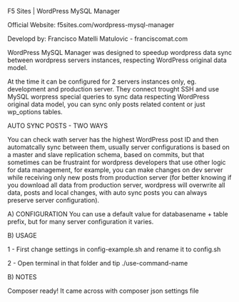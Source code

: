 F5 Sites | WordPress MySQL Manager

Official Website: f5sites.com/wordpress-mysql-manager

Developd by: Francisco Matelli Matulovic - franciscomat.com

WordPress MySQL Manager was designed to speedup wordpress data sync between wordpress servers instances, respecting WordPress original data model.

At the time it can be configured for 2 servers instances only, eg. development and production server. They connect trought SSH and use MySQL worpress special queries to sync data respecting WordPress original data model, you can sync only posts related content or just wp_options tables.

AUTO SYNC POSTS - TWO WAYS

You can check wath server has the highest WordPress post ID and then automatcally sync between them, usually server configurations is based on a master and slave replication schema, based on commits, but that sometimes can be frustraint for wordpress developers that use other logic for data management, for example, you can make changes on dev server while receiving only new posts from production server (for better knowing if you download all data from production server, wordpress will overwrite all data, posts and local changes, with auto sync posts you can always preserve server configuration).

A) CONFIGURATION
You can use a default value for databasename + table prefix, but for many server configuration it varies.

B) USAGE

1 - First change settings in config-example.sh and rename it to config.sh

2 - Open terminal in that folder and tip ./use-command-name

B) NOTES

Composer ready! It came across with composer json settings file
